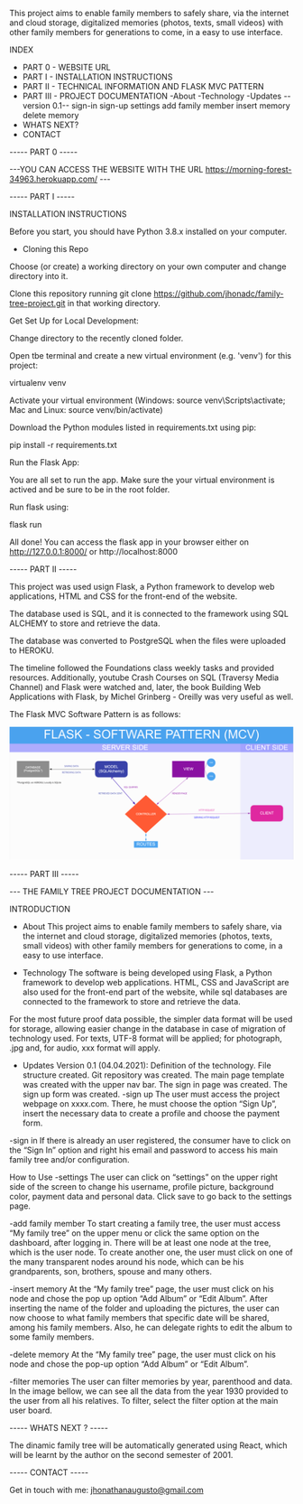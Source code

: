 This project aims to enable family members to safely share, via the internet and cloud storage, digitalized memories (photos, texts, small videos) with other family members for generations to come, in a easy to use interface.

INDEX
- PART 0 - WEBSITE URL
- PART I - INSTALLATION INSTRUCTIONS
- PART II - TECHNICAL INFORMATION AND FLASK MVC PATTERN
- PART III - PROJECT DOCUMENTATION
  -About
  -Technology
  -Updates
  --version 0.1--
      sign-in
      sign-up
      settings
      add family member
      insert memory
      delete memory
- WHATS NEXT?
- CONTACT

----- PART 0 -----

---YOU CAN ACCESS THE WEBSITE WITH THE URL https://morning-forest-34963.herokuapp.com/ ---


----- PART I -----

INSTALLATION INSTRUCTIONS 

Before you start, you should have Python 3.8.x installed on your computer.


- Cloning this Repo

Choose (or create) a working directory on your own computer and change directory into it.

Clone this repository running git clone https://github.com/jhonadc/family-tree-project.git in that working directory.

Get Set Up for Local Development:

Change directory to the recently cloned folder. 

Open tbe terminal and create a new virtual environment (e.g. 'venv') for this project:

virtualenv venv

Activate your virtual environment (Windows: source venv\Scripts\activate; Mac and Linux: source venv/bin/activate)

Download the Python modules listed in requirements.txt using pip:

pip install -r requirements.txt

Run the Flask App:

You are all set to run the app. Make sure the your virtual environment is actived and be sure to be in the root folder.

Run flask using:

flask run

All done! You can access the flask app in your browser either on http://127.0.0.1:8000/ or http://localhost:8000

----- PART II -----

This project was used usign Flask, a Python framework to develop web applications, HTML and CSS for the front-end of the website. 

The database used is SQL, and it is connected to the framework using SQL ALCHEMY to store and retrieve the data.

The database was converted to PostgreSQL when the files were uploaded to HEROKU.

The timeline followed the Foundations class weekly tasks and provided resources. Additionally, youtube Crash Courses on SQL (Traversy Media Channel) and Flask were watched and, later, the book Building Web Applications with Flask, by Michel Grinberg - Oreilly was very useful as well. 

The Flask MVC Software Pattern is as follows: 

![alt text](https://github.com/jhonadc/family-tree-project/blob/main/MVC%20soft%20pattern%20FLASK.png?raw=true)



----- PART III -----

--- THE FAMILY TREE PROJECT DOCUMENTATION ---

INTRODUCTION

- About
This project aims to enable family members to safely share, via the internet and cloud storage, digitalized memories (photos, texts, small videos) with other family members for generations to come, in a easy to use interface.

- Technology
The software is being developed using Flask, a Python framework to develop web applications. HTML, CSS and JavaScript are also used for the front-end part of the website, while sql databases are connected to the framework to store and retrieve the data.

For the most future proof data possible, the simpler data format will be used for storage, allowing easier change in the database in case of migration of technology used. For texts, UTF-8 format will be applied; for photograph, .jpg and, for audio, xxx format will apply.

- Updates
Version 0.1 (04.04.2021):
Definition of the technology.
File structure created.
Git repository was created.
The main page template was created with the upper nav bar.
The sign in page was created.
The sign up form was created.
-sign up
The user must access the project webpage on xxxx.com. There, he must choose the option “Sign Up”, insert the necessary data to create a profile and choose the payment form.

-sign in
If there is already an user registered, the consumer have to click on the “Sign In” option and right his email and password to access his main family tree and/or configuration.

How to Use
-settings
The user can click on “settings” on the upper right side of the screen to change his username, profile picture, background color, payment data and personal data. Click save to go back to the settings page.

-add family member
To start creating a family tree, the user must access “My family tree” on the upper menu or click the same option on the dashboard, after logging in. There will be at least one node at the tree, which is the user node. To create another one, the user must click on one of the many transparent nodes around his node, which can be his grandparents, son, brothers, spouse and many others.

-insert memory
At the “My family tree” page, the user must click on his node and chose the pop up option “Add Album” or “Edit Album”. After inserting the name of the folder and uploading the pictures, the user can now choose to what family members that specific date will be shared, among his family members. Also, he can delegate rights to edit the album to some family members.

-delete memory
At the “My family tree” page, the user must click on his node and chose the pop-up option “Add Album” or “Edit Album”.

-filter memories
The user can filter memories by year, parenthood and data. In the image bellow, we can see all the data from the year 1930 provided to the user from all his relatives. To filter, select the filter option at the main user board.

----- WHATS NEXT ? -----

The dinamic family tree will be automatically generated using React, which will be learnt by the author on the second semester of 2001.

----- CONTACT -----

Get in touch with me: jhonathanaugusto@gmail.com
